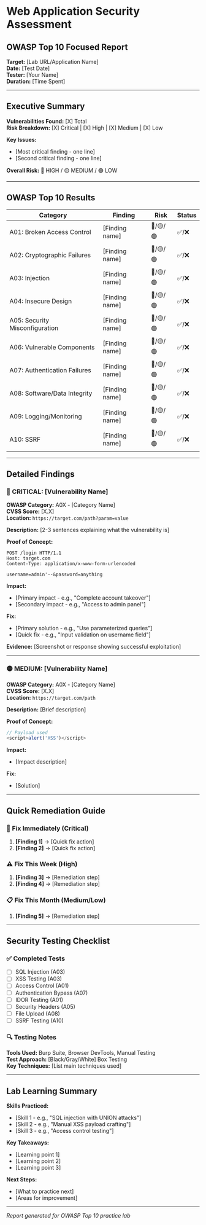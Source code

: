 # Web Application Security Assessment
## OWASP Top 10 Focused Report

**Target:** [Lab URL/Application Name]  
**Date:** [Test Date]  
**Tester:** [Your Name]  
**Duration:** [Time Spent]

---

## Executive Summary

**Vulnerabilities Found:** [X] Total  
**Risk Breakdown:** [X] Critical | [X] High | [X] Medium | [X] Low

**Key Issues:**
- [Most critical finding - one line]
- [Second critical finding - one line]

**Overall Risk:** 🔴 HIGH / 🟡 MEDIUM / 🟢 LOW

---

## OWASP Top 10 Results

| Category | Finding | Risk | Status |
|----------|---------|------|---------|
| A01: Broken Access Control | [Finding name] | 🔴/🟡/🟢 | ✅/❌ |
| A02: Cryptographic Failures | [Finding name] | 🔴/🟡/🟢 | ✅/❌ |
| A03: Injection | [Finding name] | 🔴/🟡/🟢 | ✅/❌ |
| A04: Insecure Design | [Finding name] | 🔴/🟡/🟢 | ✅/❌ |
| A05: Security Misconfiguration | [Finding name] | 🔴/🟡/🟢 | ✅/❌ |
| A06: Vulnerable Components | [Finding name] | 🔴/🟡/🟢 | ✅/❌ |
| A07: Authentication Failures | [Finding name] | 🔴/🟡/🟢 | ✅/❌ |
| A08: Software/Data Integrity | [Finding name] | 🔴/🟡/🟢 | ✅/❌ |
| A09: Logging/Monitoring | [Finding name] | 🔴/🟡/🟢 | ✅/❌ |
| A10: SSRF | [Finding name] | 🔴/🟡/🟢 | ✅/❌ |

---

## Detailed Findings

### 🔴 CRITICAL: [Vulnerability Name]
**OWASP Category:** A0X - [Category Name]  
**CVSS Score:** [X.X]  
**Location:** `https://target.com/path?param=value`

**Description:**
[2-3 sentences explaining what the vulnerability is]

**Proof of Concept:**
```http
POST /login HTTP/1.1
Host: target.com
Content-Type: application/x-www-form-urlencoded

username=admin'--&password=anything
```

**Impact:**
- [Primary impact - e.g., "Complete account takeover"]
- [Secondary impact - e.g., "Access to admin panel"]

**Fix:**
- [Primary solution - e.g., "Use parameterized queries"]
- [Quick fix - e.g., "Input validation on username field"]

**Evidence:**
[Screenshot or response showing successful exploitation]

---

### 🟡 MEDIUM: [Vulnerability Name]
**OWASP Category:** A0X - [Category Name]  
**CVSS Score:** [X.X]  
**Location:** `https://target.com/path`

**Description:**
[Brief description]

**Proof of Concept:**
```javascript
// Payload used
<script>alert('XSS')</script>
```

**Impact:**
- [Impact description]

**Fix:**
- [Solution]

---

## Quick Remediation Guide

### 🚨 Fix Immediately (Critical)
1. **[Finding 1]** → [Quick fix action]
2. **[Finding 2]** → [Quick fix action]

### ⚠️ Fix This Week (High)
1. **[Finding 3]** → [Remediation step]
2. **[Finding 4]** → [Remediation step]

### 📋 Fix This Month (Medium/Low)
1. **[Finding 5]** → [Remediation step]

---

## Security Testing Checklist

### ✅ Completed Tests
- [ ] SQL Injection (A03)
- [ ] XSS Testing (A03)
- [ ] Access Control (A01)
- [ ] Authentication Bypass (A07)
- [ ] IDOR Testing (A01)
- [ ] Security Headers (A05)
- [ ] File Upload (A08)
- [ ] SSRF Testing (A10)

### 🔍 Testing Notes
**Tools Used:** Burp Suite, Browser DevTools, Manual Testing  
**Test Approach:** [Black/Gray/White] Box Testing  
**Key Techniques:** [List main techniques used]

---

## Lab Learning Summary

**Skills Practiced:**
- [Skill 1 - e.g., "SQL injection with UNION attacks"]
- [Skill 2 - e.g., "Manual XSS payload crafting"]
- [Skill 3 - e.g., "Access control testing"]

**Key Takeaways:**
- [Learning point 1]
- [Learning point 2]
- [Learning point 3]

**Next Steps:**
- [What to practice next]
- [Areas for improvement]

---

*Report generated for OWASP Top 10 practice lab*